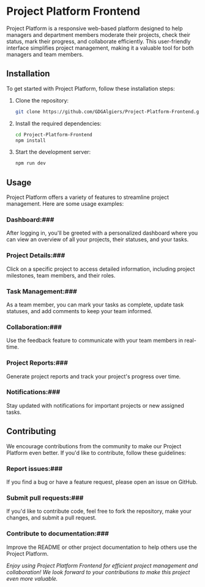 # Project Platform Frontend

Project Platform is a  responsive web-based platform designed to help managers and department members moderate their projects, check their status, mark their progress, and collaborate efficiently. This user-friendly interface simplifies project management, making it a valuable tool for both managers and team members.

## Installation

To get started with Project Platform, follow these installation steps:

1. Clone the repository:
   ```bash
   git clone https://github.com/GDGAlgiers/Project-Platform-Frontend.git

2. Install the required dependencies:
    ```bash
   cd Project-Platform-Frontend
   npm install
   
3. Start the development server:
    ```bash
   npm run dev

## Usage
Project Platform offers a variety of features to streamline project management. Here are some usage examples:

### Dashboard:### 
After logging in, you'll be greeted with a personalized dashboard where you can view an overview of all your projects, their statuses, and your tasks.

### Project Details:### 
Click on a specific project to access detailed information, including project milestones, team members, and their roles.

### Task Management:### 
As a team member, you can mark your tasks as complete, update task statuses, and add comments to keep your team informed.

### Collaboration:### 
Use the feedback feature to communicate with your team members in real-time.

### Project Reports:### 
Generate project reports and track your project's progress over time.

### Notifications:### 
Stay updated with notifications for important projects or new assigned tasks.



## Contributing ##
We encourage contributions from the community to make our Project Platform even better. If you'd like to contribute, follow these guidelines:

### Report issues:### 
If you find a bug or have a feature request, please open an issue on GitHub.

### Submit pull requests:### 
If you'd like to contribute code, feel free to fork the repository, make your changes, and submit a pull request.

### Contribute to documentation:### 
Improve the README or other project documentation to help others use the Project Platform.


*Enjoy using Project Platform Frontend for efficient project management and collaboration! We look forward to your contributions to make this project even more valuable.*

